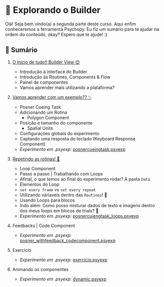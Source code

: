 # 🏡 Explorando o Builder
Olá! Seja bem vindo(a) a segunda parte deste curso. Aqui enfim conheceremos a ferramenta Psychopy. Eu fiz um sumário para te ajudar na ordem do conteúdo, okay? Espero que te ajude! :)

## :blue_heart: Sumário
1. [O início de tudo!! Builder View 😊](1.oBuilder.md) <br>
    - Introdução à interface do Builder 
    - Introdução às Routines, Components & Flow
    - Painel de componentes
    - Vamos aprender mais utilizando a plataforma?
      
2. [Vamos aprender com um exemplo?? ✨](2.PosnerCueingTask.ipynb)
    - Posner Cueing Task
    - Adicionando um Rotina
        - Polygon Component
    - Posição e tamanho do componente
        - Spatial Units
    - Configurações globais do experimento
    - Captando uma resposta do teclado (Keyboard Response Component)
    - *Experimento em .psyexp:* [posnercueingtask.psyexp](experimentos/posnercueingtask.psyexp)
      
3. [Repetindo as rotinas! 🍨](3.LoopsNoExperimento.md) 
    - Loop Component
    - Passo a passo | Trabalhando com Loops 
    - Afinal, o que temos ao final do experimento rodar? A pasta `Data`
    - Elementos do Loop
    - `set every frame` vs `set every repeat`
    - Utilizando váriaveis dentro das `Routines`! :exploding_head: 
    - Usando Loops para blocos
    - Indo além: Como posso misturar dados de texto e imagens dentro dos meus loops em blocos de trials? 🤔
    - *Experimento em .psyexp:* [posnercuiengtask_loops.psyexp](experimentos/posnercuiengtask_loops.psyexp)
4. Feedbacks | Code Component
    - *Experimento em .psyexp:* [posner_withfeedback_codecomponent.psyexp](experimentos/posner_withfeedback_codecomponent.psyexp)
5. Exercício 
    - *Experimento em .psyexp:* [exercicio.psyexp](experimentos/exercicio.psyexp)
6. Animando os componentes
    - *Experimento em .psyexp:* [dynamic.psyexp](experimentos/dynamic.psyexp)
